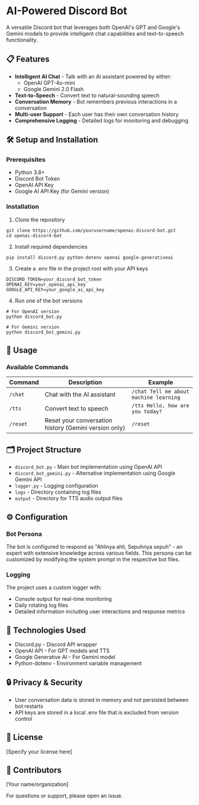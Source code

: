 # AI-Powered Discord Bot

A versatile Discord bot that leverages both OpenAI's GPT and Google's Gemini models to provide intelligent chat capabilities and text-to-speech functionality.

## 📋 Features

* **Intelligent AI Chat** - Talk with an AI assistant powered by either:
  * OpenAI GPT-4o-mini
  * Google Gemini 2.0 Flash
* **Text-to-Speech** - Convert text to natural-sounding speech
* **Conversation Memory** - Bot remembers previous interactions in a conversation
* **Multi-user Support** - Each user has their own conversation history
* **Comprehensive Logging** - Detailed logs for monitoring and debugging

## 🛠️ Setup and Installation

### Prerequisites
* Python 3.8+
* Discord Bot Token
* OpenAI API Key
* Google AI API Key (for Gemini version)

### Installation
1. Clone the repository
```
git clone https://github.com/yourusername/openai-discord-bot.git
cd openai-discord-bot
```

2. Install required dependencies
```
pip install discord.py python-dotenv openai google-generativeai
```

3. Create a .env file in the project root with your API keys
```
DISCORD_TOKEN=your_discord_bot_token
OPENAI_KEY=your_openai_api_key
GOOGLE_API_KEY=your_google_ai_api_key
```

4. Run one of the bot versions
```
# For OpenAI version
python discord_bot.py

# For Gemini version
python discord_bot_gemini.py
```

## 🤖 Usage

### Available Commands

| Command | Description | Example |
|---------|-------------|---------|
| `/chat` | Chat with the AI assistant | `/chat Tell me about machine learning` |
| `/tts` | Convert text to speech | `/tts Hello, how are you today?` |
| `/reset` | Reset your conversation history (Gemini version only) | `/reset` |

## 🗂️ Project Structure

* `discord_bot.py` - Main bot implementation using OpenAI API
* `discord_bot_gemini.py` - Alternative implementation using Google Gemini API
* `logger.py` - Logging configuration
* `logs` - Directory containing log files
* `output` - Directory for TTS audio output files

## ⚙️ Configuration

### Bot Persona
The bot is configured to respond as "Ahlinya ahli, Sepuhnya sepuh" - an expert with extensive knowledge across various fields. This persona can be customized by modifying the system prompt in the respective bot files.

### Logging
The project uses a custom logger with:
* Console output for real-time monitoring
* Daily rotating log files
* Detailed information including user interactions and response metrics

## 🧰 Technologies Used

* Discord.py - Discord API wrapper
* OpenAI API - For GPT models and TTS
* Google Generative AI - For Gemini model
* Python-dotenv - Environment variable management

## 🔒 Privacy & Security

* User conversation data is stored in memory and not persisted between bot restarts
* API keys are stored in a local .env file that is excluded from version control

## 📜 License

[Specify your license here]

## 👥 Contributors

[Your name/organization]

For questions or support, please open an issue.